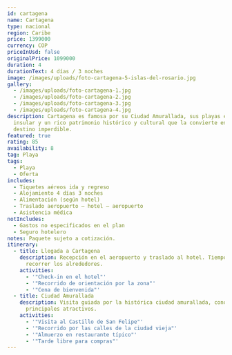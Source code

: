 ```yaml
---
id: cartagena
name: Cartagena
type: nacional
region: Caribe
price: 1399000
currency: COP
priceInUsd: false
originalPrice: 1099000
duration: 4
durationText: 4 días / 3 noches
image: /images/uploads/foto-cartagena-5-islas-del-rosario.jpg
gallery:
  - /images/uploads/foto-cartagena-1.jpg
  - /images/uploads/foto-cartagena-2.jpg
  - /images/uploads/foto-cartagena-3.jpg
  - /images/uploads/foto-cartagena-4.jpg
description: Cartagena es famosa por su Ciudad Amurallada, sus playas en la zona
  insular y un rico patrimonio histórico y cultural que la convierte en un
  destino imperdible.
featured: true
rating: 85
availability: 8
tag: Playa
tags:
  - Playa
  - Oferta
includes:
  - Tiquetes aéreos ida y regreso
  - Alojamiento 4 días 3 noches
  - Alimentación (según hotel)
  - Traslado aeropuerto – hotel – aeropuerto
  - Asistencia médica
notIncludes:
  - Gastos no especificados en el plan
  - Seguro hotelero
notes: Paquete sujeto a cotización.
itinerary:
  - title: Llegada a Cartagena
    description: Recepción en el aeropuerto y traslado al hotel. Tiempo libre para
      recorrer los alrededores.
    activities:
      - '"Check-in en el hotel"'
      - '"Recorrido de orientación por la zona"'
      - '"Cena de bienvenida"'
  - title: Ciudad Amurallada
    description: Visita guiada por la histórica ciudad amurallada, conociendo sus
      principales atractivos.
    activities:
      - '"Visita al Castillo de San Felipe"'
      - '"Recorrido por las calles de la ciudad vieja"'
      - '"Almuerzo en restaurante típico"'
      - '"Tarde libre para compras"'
---
```

